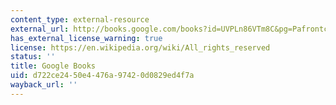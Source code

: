 ```yaml
---
content_type: external-resource
external_url: http://books.google.com/books?id=UVPLn86VTm8C&pg=Pafrontcover
has_external_license_warning: true
license: https://en.wikipedia.org/wiki/All_rights_reserved
status: ''
title: Google Books
uid: d722ce24-50e4-476a-9742-0d0829ed4f7a
wayback_url: ''
---
```

